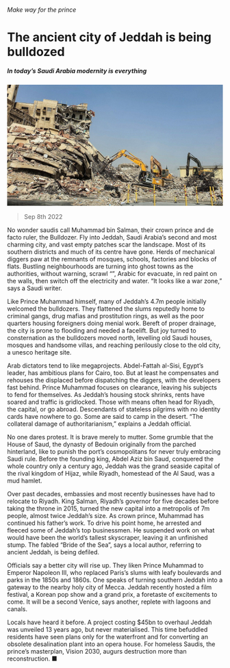###### Make way for the prince

# The ancient city of Jeddah is being bulldozed 

##### In today’s Saudi Arabia modernity is everything 

![image](images/20220910_MAP501.jpg) 

> Sep 8th 2022 

No wonder saudis call Muhammad bin Salman, their crown prince and de facto ruler, the Bulldozer. Fly into Jeddah, Saudi Arabia’s second and most charming city, and vast empty patches scar the landscape. Most of its southern districts and much of its centre have gone. Herds of mechanical diggers paw at the remnants of mosques, schools, factories and blocks of flats. Bustling neighbourhoods are turning into ghost towns as the authorities, without warning, scrawl “”, Arabic for evacuate, in red paint on the walls, then switch off the electricity and water. “It looks like a war zone,” says a Saudi writer. 

Like Prince Muhammad himself, many of Jeddah’s 4.7m people initially welcomed the bulldozers. They flattened the slums reputedly home to criminal gangs, drug mafias and prostitution rings, as well as the poor quarters housing foreigners doing menial work. Bereft of proper drainage, the city is prone to flooding and needed a facelift. But joy turned to consternation as the bulldozers moved north, levelling old Saudi houses, mosques and handsome villas, and reaching perilously close to the old city, a unesco heritage site. 

Arab dictators tend to like megaprojects. Abdel-Fattah al-Sisi, Egypt’s leader, has ambitious plans for Cairo, too. But at least he compensates and rehouses the displaced before dispatching the diggers, with the developers fast behind. Prince Muhammad focuses on clearance, leaving his subjects to fend for themselves. As Jeddah’s housing stock shrinks, rents have soared and traffic is gridlocked. Those with means often head for Riyadh, the capital, or go abroad. Descendants of stateless pilgrims with no identity cards have nowhere to go. Some are said to camp in the desert. “The collateral damage of authoritarianism,” explains a Jeddah official. 

No one dares protest. It is brave merely to mutter. Some grumble that the House of Saud, the dynasty of Bedouin originally from the parched hinterland, like to punish the port’s cosmopolitans for never truly embracing Saudi rule. Before the founding king, Abdel Aziz bin Saud, conquered the whole country only a century ago, Jeddah was the grand seaside capital of the rival kingdom of Hijaz, while Riyadh, homestead of the Al Saud, was a mud hamlet.

Over past decades, embassies and most recently businesses have had to relocate to Riyadh. King Salman, Riyadh’s governor for five decades before taking the throne in 2015, turned the new capital into a metropolis of 7m people, almost twice Jeddah’s size. As crown prince, Muhammad has continued his father’s work. To drive his point home, he arrested and fleeced some of Jeddah’s top businessmen. He suspended work on what would have been the world’s tallest skyscraper, leaving it an unfinished stump. The fabled “Bride of the Sea”, says a local author, referring to ancient Jeddah, is being defiled. 

Officials say a better city will rise up. They liken Prince Muhammad to Emperor Napoleon III, who replaced Paris’s slums with leafy boulevards and parks in the 1850s and 1860s. One speaks of turning southern Jeddah into a gateway to the nearby holy city of Mecca. Jeddah recently hosted a film festival, a Korean pop show and a grand prix, a foretaste of excitements to come. It will be a second Venice, says another, replete with lagoons and canals. 

Locals have heard it before. A project costing $45bn to overhaul Jeddah was unveiled 13 years ago, but never materialised. This time befuddled residents have seen plans only for the waterfront and for converting an obsolete desalination plant into an opera house. For homeless Saudis, the prince’s masterplan, Vision 2030, augurs destruction more than reconstruction. ■

